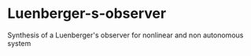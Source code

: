 # Luenberger-s-observer
Synthesis of a Luenberger's observer for nonlinear and non autonomous system
